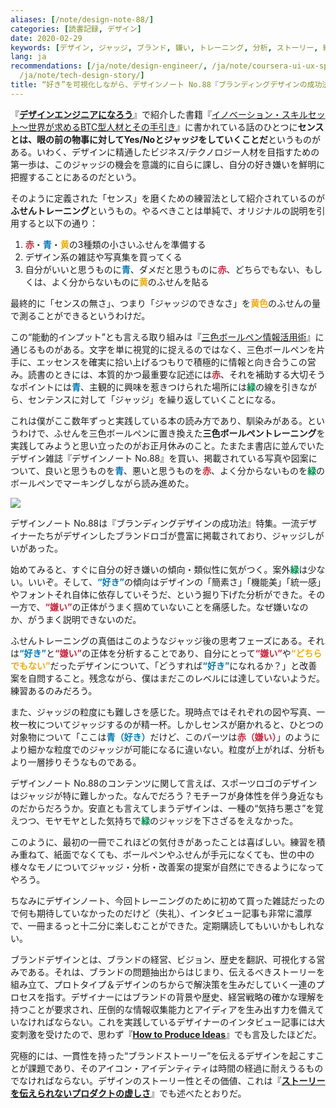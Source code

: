 ```yaml
---
aliases: [/note/design-note-88/]
categories: [読書記録, デザイン]
date: 2020-02-29
keywords: [デザイン, ジャッジ, ブランド, 嫌い, トレーニング, 分析, ストーリー, 練習, センス, 粒度]
lang: ja
recommendations: [/ja/note/design-engineer/, /ja/note/coursera-ui-ux-specialization/,
  /ja/note/tech-design-story/]
title: “好き”を可視化しながら、デザインノート No.88『ブランディングデザインの成功法』を読む
---
```


『**[デザインエンジニアになろう](/note/design-engineer/)**』で紹介した書籍『[イノベーション・スキルセット～世界が求めるBTC型人材とその手引き](https://amzn.to/2B8p6FR)』に書かれている話のひとつに**センスとは、眼の前の物事に対してYes/Noとジャッジをしていくことだ**というものがある。いわく、デザインに精通したビジネス/テクノロジー人材を目指すための第一歩は、このジャッジの機会を意識的に自らに課し、自分の好き嫌いを鮮明に把握することにあるのだという。

そのように定義された「センス」を磨くための練習法として紹介されているのが**ふせんトレーニング**というもの。やるべきことは単純で、オリジナルの説明を引用すると以下の通り：

1. <span style="font-weight: bold; color: #C7243A">赤</span>・<span style="font-weight: bold; color: #007AB7">青</span>・<span style="font-weight: bold; color: #EDAD0B">黄</span>の3種類の小さいふせんを準備する
2. デザイン系の雑誌や写真集を買ってくる
3. 自分がいいと思うものに<span style="font-weight: bold; color: #007AB7">青</span>、ダメだと思うものに<span style="font-weight: bold; color: #C7243A">赤</span>、どちらでもない、もしくは、よく分からないものに<span style="font-weight: bold; color: #EDAD0B">黄</span>のふせんを貼る

最終的に「センスの無さ」、つまり「ジャッジのできなさ」を<span style="font-weight: bold; color: #EDAD0B">黄色</span>のふせんの量で測ることができるというわけだ。

この“能動的インプット”とも言える取り組みは『[三色ボールペン情報活用術](https://amzn.to/3cilXEP)』に通じるものがある。文字を単に視覚的に捉えるのではなく、三色ボールペンを片手に、エッセンスを確実に拾い上げるつもりで積極的に情報と向き合うこの営み。読書のときには、本質的かつ最重要な記述には<span style="font-weight: bold; color: #C7243A">赤</span>、それを補助する大切そうなポイントには<span style="font-weight: bold; color: #007AB7">青</span>、主観的に興味を惹きつけられた場所には<span style="font-weight: bold; color: #009250">緑</span>の線を引きながら、センテンスに対して「ジャッジ」を繰り返していくことになる。

これは僕がここ数年ずっと実践している本の読み方であり、馴染みがある。というわけで、ふせんを三色ボールペンに置き換えた**三色ボールペントレーニング**を実践してみようと思い立ったのがお正月休みのこと。たまたま書店に並んでいたデザイン雑誌『デザインノート No.88』を買い、掲載されている写真や図案について、良いと思うものを<span style="font-weight: bold; color: #007AB7">青</span>、悪いと思うものを<span style="font-weight: bold; color: #C7243A">赤</span>、よく分からないものを<span style="font-weight: bold; color: #009250">緑</span>のボールペンでマーキングしながら読み進めた。

<a href="https://www.amazon.co.jp/%E3%83%87%E3%82%B6%E3%82%A4%E3%83%B3%E3%83%8E%E3%83%BC%E3%83%88-No-88-%E6%9C%80%E6%96%B0%E3%83%87%E3%82%B6%E3%82%A4%E3%83%B3%E3%81%AE%E8%A1%A8%E7%8F%BE%E3%81%A8%E6%80%9D%E8%80%83%E3%81%AE%E3%83%97%E3%83%AD%E3%82%BB%E3%82%B9%E3%82%92%E8%BF%BD%E3%81%86-SEIBUNDO-Mook/dp/4416519907/ref=as_li_ss_il?qid=1578184713&s=books&sr=1-1&linkCode=li3&tag=takuti-22&linkId=7ad9b4b522fdf560108bf3d6f493049d&language=ja_JP" target="_blank"><img border="0" src="//ws-fe.amazon-adsystem.com/widgets/q?_encoding=UTF8&ASIN=4416519907&Format=_SL250_&ID=AsinImage&MarketPlace=JP&ServiceVersion=20070822&WS=1&tag=takuti-22&language=ja_JP" ></a><img src="https://ir-jp.amazon-adsystem.com/e/ir?t=takuti-22&language=ja_JP&l=li3&o=9&a=4416519907" width="1" height="1" border="0" alt="" style="border:none !important; margin:0px !important;" />

デザインノート No.88は『ブランディングデザインの成功法』特集。一流デザイナーたちがデザインしたブランドロゴが豊富に掲載されており、ジャッジしがいがあった。

始めてみると、すぐに自分の好き嫌いの傾向・類似性に気がつく。案外<span style="font-weight: bold; color: #009250">緑</span>は少ない。いいぞ。そして、<span style="font-weight: bold; color: #007AB7">“好き”</span>の傾向はデザインの「簡素さ」「機能美」「統一感」やフォントそれ自体に依存していそうだ、という掘り下げた分析ができた。その一方で、<span style="font-weight: bold; color: #C7243A">“嫌い”</span>の正体がうまく掴めていないことを痛感した。なぜ嫌いなのか、がうまく説明できないのだ。

ふせんトレーニングの真価はこのようなジャッジ後の思考フェーズにある。それは<span style="font-weight: bold; color: #007AB7">“好き”</span>と<span style="font-weight: bold; color: #C7243A">“嫌い”</span>の正体を分析することであり、自分にとって<span style="font-weight: bold; color: #C7243A">“嫌い”</span>や<span style="font-weight: bold; color: #EDAD0B">“どちらでもない”</span>だったデザインについて、「どうすれば<span style="font-weight: bold; color: #007AB7">“好き”</span>になれるか？」と改善案を自問すること。残念ながら、僕はまだこのレベルには達していないようだ。練習あるのみだろう。

また、ジャッジの粒度にも難しさを感じた。現時点ではそれぞれの図や写真、一枚一枚についてジャッジするのが精一杯。しかしセンスが磨かれると、ひとつの対象物について「ここは<span style="font-weight: bold; color: #007AB7">青（好き）</span>だけど、このパーツは<span style="font-weight: bold; color: #C7243A">赤（嫌い）</span>」のようにより細かな粒度でのジャッジが可能になるに違いない。粒度が上がれば、分析もより一層捗りそうなものである。

デザインノート No.88のコンテンツに関して言えば、スポーツロゴのデザインはジャッジが特に難しかった。なんでだろう？モチーフが身体性を伴う身近なものだからだろうか。安直とも言えてしまうデザインは、一種の“気持ち悪さ”を覚えつつ、モヤモヤとした気持ちで<span style="font-weight: bold; color: #009250">緑</span>のジャッジを下さざるをえなかった。

このように、最初の一冊でこれほどの気付きがあったことは喜ばしい。練習を積み重ねて、紙面でなくても、ボールペンやふせんが手元になくても、世の中の様々なモノについてジャッジ・分析・改善案の提案が自然にできるようになってやろう。

ちなみにデザインノート、今回トレーニングのために初めて買った雑誌だったので何も期待していなかったのだけど（失礼）、インタビュー記事も非常に濃厚で、一冊まるっと十二分に楽しむことができた。定期購読してもいいかもしれない。

ブランドデザインとは、ブランドの経営、ビジョン、歴史を翻訳、可視化する営みである。それは、ブランドの問題抽出からはじまり、伝えるべきストーリーを組み立て、プロトタイプ＆デザインのちからで解決策を生みだしていく一連のプロセスを指す。デザイナーにはブランドの背景や歴史、経営戦略の確かな理解を持つことが要求され、圧倒的な情報収集能力とアイディアを生み出す力を備えていなければならない。これを実践しているデザイナーのインタビュー記事には大変刺激を受けたので、思わず『**[How to Produce Ideas](/note/technique-producing-ideas/)**』でも言及したほどだ。

究極的には、一貫性を持った“ブランドストーリー”を伝えるデザインを起こすことが課題であり、そのアイコン・アイデンティティは時間の経過に耐えうるものでなければならない。デザインのストーリー性とその価値、これは『**[ストーリーを伝えられないプロダクトの虚しさ](/note/tech-design-story/)**』でも述べたとおりだ。